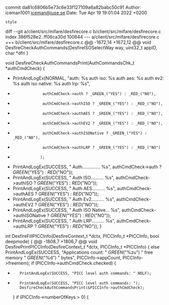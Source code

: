 commit da81c6806b5e73c6e33f127109a6a82babc50c91
Author: iceman1001 <iceman@iuse.se>
Date:   Tue Apr 19 19:01:04 2022 +0200

    style

diff --git a/client/src/mifare/desfirecore.c b/client/src/mifare/desfirecore.c
index 386f528e2..ff06ca30d 100644
--- a/client/src/mifare/desfirecore.c
+++ b/client/src/mifare/desfirecore.c
@@ -1672,14 +1672,12 @@ void DesfireCheckAuthCommands(DesfireISOSelectWay way, uint32_t appID, char *dfn
 }
 
 void DesfireCheckAuthCommandsPrint(AuthCommandsChk_t *authCmdCheck) {
-    PrintAndLogEx(NORMAL, "auth: %s auth iso: %s auth aes: %s auth ev2: %s auth iso native: %s auth lrp: %s",
-                  authCmdCheck->auth ? _GREEN_("YES") : _RED_("NO"),
-                  authCmdCheck->authISO ? _GREEN_("YES") : _RED_("NO"),
-                  authCmdCheck->authAES ? _GREEN_("YES") : _RED_("NO"),
-                  authCmdCheck->authEV2 ? _GREEN_("YES") : _RED_("NO"),
-                  authCmdCheck->authISONative ? _GREEN_("YES") : _RED_("NO"),
-                  authCmdCheck->authLRP ? _GREEN_("YES") : _RED_("NO")
-                 );
+    PrintAndLogEx(SUCCESS, "   Auth.............. %s", authCmdCheck->auth ? _GREEN_("YES") : _RED_("NO"));
+    PrintAndLogEx(SUCCESS, "   Auth ISO.......... %s", authCmdCheck->authISO ? _GREEN_("YES") : _RED_("NO"));
+    PrintAndLogEx(SUCCESS, "   Auth AES.......... %s", authCmdCheck->authAES ? _GREEN_("YES") : _RED_("NO"));
+    PrintAndLogEx(SUCCESS, "   Auth Ev2.......... %s", authCmdCheck->authEV2 ? _GREEN_("YES") : _RED_("NO"));
+    PrintAndLogEx(SUCCESS, "   Auth ISO Native... %s", authCmdCheck->authISONative ? _GREEN_("YES") : _RED_("NO"));
+    PrintAndLogEx(SUCCESS, "   Auth LRP.......... %s", authCmdCheck->authLRP ? _GREEN_("YES") : _RED_("NO"));
 }
 
 int DesfireFillPICCInfo(DesfireContext_t *dctx, PICCInfo_t *PICCInfo, bool deepmode) {
@@ -1808,7 +1806,7 @@ void DesfirePrintPICCInfo(DesfireContext_t *dctx, PICCInfo_t *PICCInfo) {
     else
         PrintAndLogEx(SUCCESS, "Applications count: " _GREEN_("%zu") " free memory " _GREEN_("%d") " bytes", PICCInfo->appCount, PICCInfo->freemem);
     if (PICCInfo->authCmdCheck.checked) {
-        PrintAndLogEx(SUCCESS, "PICC level auth commands: " NOLF);
+        PrintAndLogEx(SUCCESS, "PICC level auth commands: ");
         DesfireCheckAuthCommandsPrint(&PICCInfo->authCmdCheck);
     }
     if (PICCInfo->numberOfKeys > 0) {
